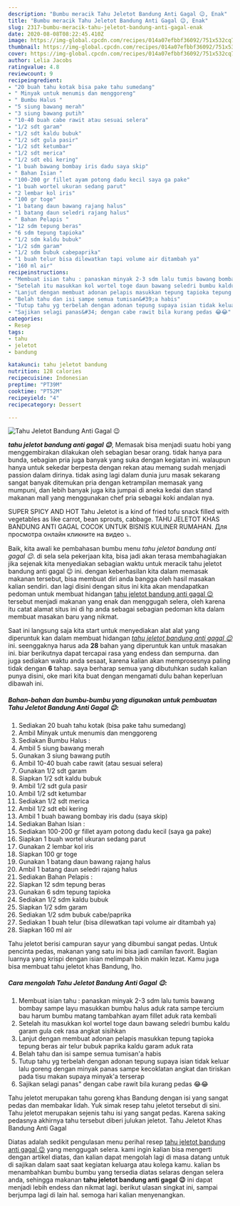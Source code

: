 ```yaml
---
description: "Bumbu meracik Tahu Jeletot Bandung Anti Gagal 😉, Enak"
title: "Bumbu meracik Tahu Jeletot Bandung Anti Gagal 😉, Enak"
slug: 2317-bumbu-meracik-tahu-jeletot-bandung-anti-gagal-enak
date: 2020-08-08T08:22:45.410Z
image: https://img-global.cpcdn.com/recipes/014a07efbbf36092/751x532cq70/tahu-jeletot-bandung-anti-gagal-😉-foto-resep-utama.jpg
thumbnail: https://img-global.cpcdn.com/recipes/014a07efbbf36092/751x532cq70/tahu-jeletot-bandung-anti-gagal-😉-foto-resep-utama.jpg
cover: https://img-global.cpcdn.com/recipes/014a07efbbf36092/751x532cq70/tahu-jeletot-bandung-anti-gagal-😉-foto-resep-utama.jpg
author: Lelia Jacobs
ratingvalue: 4.8
reviewcount: 9
recipeingredient:
- "20 buah tahu kotak bisa pake tahu sumedang"
- " Minyak untuk menumis dan menggoreng"
- " Bumbu Halus "
- "5 siung bawang merah"
- "3 siung bawang putih"
- "10-40 buah cabe rawit atau sesuai selera"
- "1/2 sdt garam"
- "1/2 sdt kaldu bubuk"
- "1/2 sdt gula pasir"
- "1/2 sdt ketumbar"
- "1/2 sdt merica"
- "1/2 sdt ebi kering"
- "1 buah bawang bombay iris dadu saya skip"
- " Bahan Isian "
- "100-200 gr fillet ayam potong dadu kecil saya ga pake"
- "1 buah wortel ukuran sedang parut"
- "2 lembar kol iris"
- "100 gr toge"
- "1 batang daun bawang rajang halus"
- "1 batang daun seledri rajang halus"
- " Bahan Pelapis "
- "12 sdm tepung beras"
- "6 sdm tepung tapioka"
- "1/2 sdm kaldu bubuk"
- "1/2 sdm garam"
- "1/2 sdm bubuk cabepaprika"
- "1 buah telur bisa dilewatkan tapi volume air ditambah ya"
- "160 ml air"
recipeinstructions:
- "Membuat isian tahu : panaskan minyak 2-3 sdm lalu tumis bawang bombay sampe layu masukkan bumbu halus aduk rata sampe tercium bau harum bumbu matang tambahkan ayam fillet aduk rata kembali"
- "Setelah itu masukkan kol wortel toge daun bawang seledri bumbu kaldu garam gula cek rasa angkat sisihkan"
- "Lanjut dengan membuat adonan pelapis masukkan tepung tapioka tepung beras air telur bubuk paprika kaldu garam aduk rata"
- "Belah tahu dan isi sampe semua tumisan&#39;a habis"
- "Tutup tahu yg terbelah dengan adonan tepung supaya isian tidak keluar lalu goreng dengan minyak panas sampe kecoklatan angkat dan tiriskan pada tisu makan supaya minyak&#39;a terserap"
- "Sajikan selagi panas&#34; dengan cabe rawit bila kurang pedas 😂😂"
categories:
- Resep
tags:
- tahu
- jeletot
- bandung

katakunci: tahu jeletot bandung 
nutrition: 128 calories
recipecuisine: Indonesian
preptime: "PT39M"
cooktime: "PT52M"
recipeyield: "4"
recipecategory: Dessert

---
```



![Tahu Jeletot Bandung Anti Gagal 😉](https://img-global.cpcdn.com/recipes/014a07efbbf36092/751x532cq70/tahu-jeletot-bandung-anti-gagal-😉-foto-resep-utama.jpg)

<b><i>tahu jeletot bandung anti gagal 😉</i></b>, Memasak bisa menjadi suatu hobi yang menggembirakan dilakukan oleh sebagian besar orang. tidak hanya para bunda, sebagian pria juga banyak yang suka dengan kegiatan ini. walaupun hanya untuk sekedar berpesta dengan rekan atau memang sudah menjadi passion dalam dirinya. tidak asing lagi dalam dunia juru masak sekarang sangat banyak ditemukan pria dengan ketrampilan memasak yang mumpuni, dan lebih banyak juga kita jumpai di aneka kedai dan stand makanan mall yang menggunakan chef pria sebagai koki andalan nya.

SUPER SPICY AND HOT Tahu Jeletot is a kind of fried tofu snack filled with vegetables as like carrot, bean sprouts, cabbage. TAHU JELETOT KHAS BANDUNG ANTI GAGAL COCOK UNTUK BISNIS KULINER RUMAHAN. Для просмотра онлайн кликните на видео ⤵.

Baik, kita awali ke pembahasan bumbu menu <i>tahu jeletot bandung anti gagal 😉</i>. di sela sela pekerjaan kita, bisa jadi akan terasa membahagiakan jika sejenak kita menyediakan sebagian waktu untuk meracik tahu jeletot bandung anti gagal 😉 ini. dengan keberhasilan kita dalam memasak makanan tersebut, bisa membuat diri anda bangga oleh hasil masakan kalian sendiri. dan lagi disini dengan situs ini kita akan mendapatkan pedoman untuk membuat hidangan <u>tahu jeletot bandung anti gagal 😉</u> tersebut menjadi makanan yang enak dan menggugah selera, oleh karena itu catat alamat situs ini di hp anda sebagai sebagian pedoman kita dalam membuat masakan baru yang nikmat.


Saat ini langsung saja kita start untuk menyediakan alat alat yang diperuntuk kan dalam membuat hidangan <u><i>tahu jeletot bandung anti gagal 😉</i></u> ini. seenggaknya harus ada <b>28</b> bahan yang diperuntuk kan untuk masakan ini. biar berikutnya dapat tercapai rasa yang endess dan sempurna. dan juga sediakan waktu anda sesaat, karena kalian akan memprosesnya paling tidak dengan <b>6</b> tahap. saya berharap semua yang dibutuhkan sudah kalian punya disini, oke mari kita buat dengan mengamati dulu bahan keperluan dibawah ini.

<!--inarticleads1-->

##### Bahan-bahan dan bumbu-bumbu yang digunakan untuk pembuatan Tahu Jeletot Bandung Anti Gagal 😉:

1. Sediakan 20 buah tahu kotak (bisa pake tahu sumedang)
1. Ambil  Minyak untuk menumis dan menggoreng
1. Sediakan  Bumbu Halus :
1. Ambil 5 siung bawang merah
1. Gunakan 3 siung bawang putih
1. Ambil 10-40 buah cabe rawit (atau sesuai selera)
1. Gunakan 1/2 sdt garam
1. Siapkan 1/2 sdt kaldu bubuk
1. Ambil 1/2 sdt gula pasir
1. Ambil 1/2 sdt ketumbar
1. Sediakan 1/2 sdt merica
1. Ambil 1/2 sdt ebi kering
1. Ambil 1 buah bawang bombay iris dadu (saya skip)
1. Sediakan  Bahan Isian :
1. Sediakan 100-200 gr fillet ayam potong dadu kecil (saya ga pake)
1. Siapkan 1 buah wortel ukuran sedang parut
1. Gunakan 2 lembar kol iris
1. Siapkan 100 gr toge
1. Gunakan 1 batang daun bawang rajang halus
1. Ambil 1 batang daun seledri rajang halus
1. Sediakan  Bahan Pelapis :
1. Siapkan 12 sdm tepung beras
1. Gunakan 6 sdm tepung tapioka
1. Sediakan 1/2 sdm kaldu bubuk
1. Siapkan 1/2 sdm garam
1. Sediakan 1/2 sdm bubuk cabe/paprika
1. Sediakan 1 buah telur (bisa dilewatkan tapi volume air ditambah ya)
1. Siapkan 160 ml air


Tahu jeletot berisi campuran sayur yang dibumbui sangat pedas. Untuk pencinta pedas, makanan yang satu ini bisa jadi camilan favorit. Bagian luarnya yang krispi dengan isian melimpah bikin makin lezat. Kamu juga bisa membuat tahu jeletot khas Bandung, lho. 

<!--inarticleads2-->

##### Cara mengolah Tahu Jeletot Bandung Anti Gagal 😉:

1. Membuat isian tahu : panaskan minyak 2-3 sdm lalu tumis bawang bombay sampe layu masukkan bumbu halus aduk rata sampe tercium bau harum bumbu matang tambahkan ayam fillet aduk rata kembali
1. Setelah itu masukkan kol wortel toge daun bawang seledri bumbu kaldu garam gula cek rasa angkat sisihkan
1. Lanjut dengan membuat adonan pelapis masukkan tepung tapioka tepung beras air telur bubuk paprika kaldu garam aduk rata
1. Belah tahu dan isi sampe semua tumisan&#39;a habis
1. Tutup tahu yg terbelah dengan adonan tepung supaya isian tidak keluar lalu goreng dengan minyak panas sampe kecoklatan angkat dan tiriskan pada tisu makan supaya minyak&#39;a terserap
1. Sajikan selagi panas&#34; dengan cabe rawit bila kurang pedas 😂😂


Tahu jeletot merupakan tahu goreng khas Bandung dengan isi yang sangat pedas dan membakar lidah. Yuk simak resep tahu jeletot tersebut di sini. Tahu jeletot merupakan sejenis tahu isi yang sangat pedas. Karena saking pedasnya akhirnya tahu tersebut diberi julukan jeletot. Tahu Jeletot Khas Bandung Anti Gagal 

Diatas adalah sedikit pengulasan menu perihal resep <u>tahu jeletot bandung anti gagal 😉</u> yang menggugah selera. kami ingin kalian bisa mengerti dengan artikel diatas, dan kalian dapat mengolah lagi di masa datang untuk di sajikan dalam saat saat kegiatan keluarga atau kolega kamu. kalian bs menambahkan bumbu bumbu yang tersedia diatas selaras dengan selera anda, sehingga makanan <b>tahu jeletot bandung anti gagal 😉</b> ini dapat menjadi lebih endess dan nikmat lagi. berikut ulasan singkat ini, sampai berjumpa lagi di lain hal. semoga hari kalian menyenangkan.
